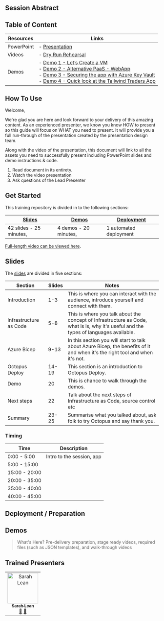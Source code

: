 ## Session Abstract




## Table of Content

| Resources          | Links                            |
|-------------------|----------------------------------|
| PowerPoint        | - [Presentation]() |
| Videos            | - [Dry Run Rehearsal]() <br/>
| Demos             | - [Demo 1 - Let’s Create a VM ](demos/README.md#demo-1---lets-create-a-vm) <br/>- [Demo 2 - Alternative PaaS - WebApp](demos/README.md#demo-2---plan-b-paas---webapp) <br/>- [Demo 3 - Securing the app with Azure Key Vault](demos/README.md#demo-3---securing-the-app-with-azure-key-vault)<br/>- [Demo 4 - Quick look at the Tailwind Traders App](demos/README.md#demo-4---quick-look-at-the-tailwind-traders-app) |


## How To Use

Welcome,

We're glad you are here and look forward to your delivery of this amazing content. As an experienced presenter, we know you know HOW to present so this guide will focus on WHAT you need to present. It will provide you a full run-through of the presentation created by the presentation design team. 

Along with the video of the presentation, this document will link to all the assets you need to successfully present including PowerPoint slides and demo instructions &
code.

1.  Read document in its entirety.
2.  Watch the video presentation
3.  Ask questions of the Lead Presenter


## Get Started

This training repository is divided in to the following sections:

| [Slides](#slides) | [Demos](demos/README.md) | [Deployment](deployment/README.md) | 
|-------------------|---------------------------|--------------------------------------
| 42 slides - 25 minutes, | 4 demos - 20 minutes, | 1 automated deployment

 [Full-length video can be viewed here](https://globaleventcdn.blob.core.windows.net/assets/apps/apps10/APPS10_full.mp4).

## Slides

The [slides](presentations.md) are divided in five sections:

 Section                    | Slides           | Notes
----------------------------|---------------   |------
Introduction                | 1-3              | This is where you can interact with the audience, introduce yourself and connect with them. 
Infrastructure as Code          | 5-8            |  This is where you talk about the concept of Infrastructure as Code, what is is, why it's useful and the types of languages available. 
Azure Bicep         | 9-13   | In this section you will start to talk about Azure Bicep, the benefits of it and when it's the right tool and when it's not. 
Octopus Deploy      | 14-19 | This section is an introduction to Octopus Deploy. 
Demo                    | 20      | This is chance to walk through the demos. 
Next steps                    | 22  | Talk about the next steps of Infrastructure as Code, source control etc
Summary                    | 23-25      | Summarise what you talked about, ask folk to try Octopus and say thank you. 

### Timing

| Time        | Description 
--------------|-------------
0:00 - 5:00   | Intro to the session, app 
5:00 - 15:00  | 
15:00 - 20:00 | 
20:00 - 35:00 | 
35:00 - 40:00 | 
40:00 - 45:00 | 

## Deployment / Preparation




## Demos

> What's Here? Pre-delivery preparation, stage ready videos, required files (such as JSON templates), and walk-through videos



## Trained Presenters

<!-- ALL-CONTRIBUTORS-LIST:START - Do not remove or modify this section -->

<table>
<tr>
    <td align="center"><a href="https://www.techielass.com/">
        <img src="https://avatars.githubusercontent.com/u/13692824?v=4" width="100px;" alt="Sarah Lean"/><br />
        <sub><b>Sarah Lean</b></sub></a><br />
            <a href="" title="talk">📢</a>
            <a href="" title="Documentation">📖</a> 
    </td>
</tr></table>

<!-- ALL-CONTRIBUTORS-LIST:END -->
